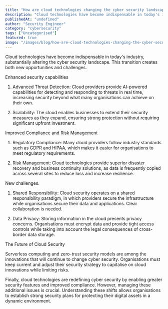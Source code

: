 ```yaml
---
title: "How are cloud technologies changing the cyber security landscape?"
description: "Cloud technologies have become indispensable in today's industry, substantially altering the cyber security landscape. This transition creates both new opportun..."
publishedAt: "undefined"
author: "Security Engineer"
category: "cybersecurity"
tags: ["Uncategorised"]
featured: true
image: "/images/blog/how-are-cloud-technologies-changing-the-cyber-security-landscape-featured.webp"
---
```


Cloud technologies have become indispensable in today's industry, substantially altering the cyber security landscape. This transition creates both new opportunities and challenges.

Enhanced security capabilities

1. Advanced Threat Detection: Cloud providers provide AI-powered capabilities for detecting and responding to threats in real time, increasing security beyond what many organisations can achieve on their own.

2. Scalability: The cloud enables businesses to extend their security measures as they expand, ensuring strong protection without requiring significant upfront investment.

Improved Compliance and Risk Management

1. Regulatory Compliance: Many cloud providers follow industry standards such as GDPR and HIPAA, which makes it easier for organisations to meet regulatory requirements.

2. Risk Management: Cloud technologies provide superior disaster recovery and business continuity solutions, as data is frequently copied across several sites to reduce loss and increase resilience.

New challenges.

1. Shared Responsibility: Cloud security operates on a shared responsibility paradigm, in which providers secure the infrastructure while organisations secure their data and applications. Clear collaboration is needed.

2. Data Privacy: Storing information in the cloud presents privacy concerns. Organisations must encrypt data and provide tight access controls while taking into account the legal consequences of cross-border data storage.

The Future of Cloud Security

Serverless computing and zero-trust security models are among the innovations that will continue to change cyber security. Organisations must keep current and adjust their security strategy to capitalise on cloud innovations while limiting risks.

Finally, cloud technologies are redefining cyber security by enabling greater security features and improved compliance. However, managing these additional issues is crucial. Understanding these shifts allows organisations to establish strong security plans for protecting their digital assets in a dynamic environment.
